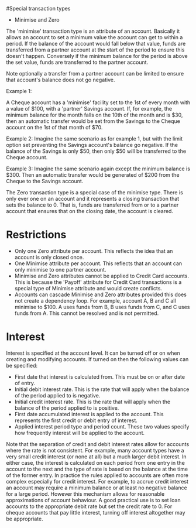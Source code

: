 #Special transaction types

- Minimise and Zero

The 'minimise' transaction type is an attribute of an account. Basically it allows an account to set a minimum value the account can get to within a period.
If the balance of the account would fall below that value, funds are transferred from a partner account at the start of the period to ensure this doesn't happen. 
Conversely if the minimum balance for the period is above the set value, funds are transferred to the partner account.

Note optionally a transfer from a partner account can be limited to ensure that account's balance does not go negative.

Example 1:

A Cheque account has a 'minimise' facility set to the 1st of every month with a value of $100, with a 'partner' Savings account. If, for example, the minimum balance for the month falls on the 10th of the month and is $30, then an automatic transfer would be set from the Savings to the Cheque account on the 1st of that month of $70. 

Example 2:
Imagine the same scenario as for example 1, but with the limit option set preventing the Savings account's balance go negative. If the balance of the Savings is only $50, then only $50 will be transferred to the Cheque account.

Example 3:
Imagine the same scenario again except the minimum balance is $300. Then an automatic transfer would be generated of $200 from the Cheque to the Savings account.

The Zero transaction type is a special case of the minimise type. There is only ever one on an account and it represents a closing transaction that sets the balance to 0. That is, funds are transferred from or to a partner account that ensures that on the closing date, the account is cleared.

Restrictions
============
- Only one Zero attribute per account. This reflects the idea that an account is only closed once.
- One Minimise attribute per account. This reflects that an account can only minimise to one partner account.
- Minimise and Zero attributes cannot be applied to Credit Card accounts. This is because the 'Payoff' attribute for Credit Card transactions is a special type of Minimise attribute and would create conflicts.
- Accounts can cascade Minimise and Zero attributes provided this does not create a dependency loop. For example, account A, B and C all minimise to $100. A uses funds from B, B uses funds from C, and C uses funds from A. This cannot be resolved and is not permitted.

Interest
========
Interest is specified at the account level. It can be turned off or on when creating and modifying accounts. If turned on then the following values can be specified:
- First date that interest is calculated from. This must be on or after date of entry. 
- Initial debit interest rate. This is the rate that will apply when the balance of the period applied to is negative.
- Initial credit interest rate. This is the rate that will apply when the balance of the period applied to is positive.
- First date accumulated interest is applied to the account. This represents the first credit or debit entry of interest.
- Applied interest period type and period count. These two values specify how frequently interest will be applied to the account.

Note that the separation of credit and debit interest rates allow for accounts where the rate is not consistent. For example, many account types have a very small credit interest (or none at all) but a much larger debit interest. In either case, the interest is calculated on each period from one entry in the account to the next and the type of rate is based on the balance at the time of the former entry. In practice the rules applied to accounts are often more complex especially for credit interest. For example, to accrue credit interest an account may require a minimum balance or at least no negative balance for a large period. However this mechanism allows for reasonable approximations of account behaviour. A good practical use is to set loan accounts to the appropriate debit rate but set the credit rate to 0. For cheque accounts that pay little interest, turning off interest altogether may be appropriate. 

